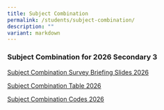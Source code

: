```yaml
---
title: Subject Combination
permalink: /students/subject-combination/
description: ""
variant: markdown
---
```

### Subject Combination for 2026 Secondary 3




[Subject Combination Survey Briefing Slides 2026](/files/Subject_Combi_Survey_Briefing_2026.pdf)

[Subject Combination Table 2026](/files/Sub_Combi_Table_2026.pdf)

[Subject Combination Codes 2026](/files/Sub_Combi_codes_2026.pdf)